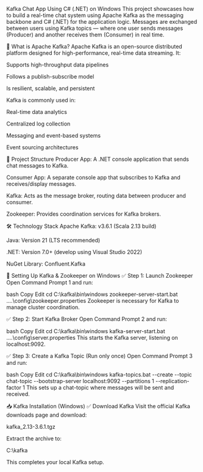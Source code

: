 Kafka Chat App Using C# (.NET) on Windows
This project showcases how to build a real-time chat system using Apache Kafka as the messaging backbone and C# (.NET) for the application logic. Messages are exchanged between users using Kafka topics — where one user sends messages (Producer) and another receives them (Consumer) in real time.

📌 What is Apache Kafka?
Apache Kafka is an open-source distributed platform designed for high-performance, real-time data streaming. It:

Supports high-throughput data pipelines

Follows a publish-subscribe model

Is resilient, scalable, and persistent

Kafka is commonly used in:

Real-time data analytics

Centralized log collection

Messaging and event-based systems

Event sourcing architectures

🧠 Project Structure
Producer App: A .NET console application that sends chat messages to Kafka.

Consumer App: A separate console app that subscribes to Kafka and receives/display messages.

Kafka: Acts as the message broker, routing data between producer and consumer.

Zookeeper: Provides coordination services for Kafka brokers.

🛠 Technology Stack
Apache Kafka: v3.6.1 (Scala 2.13 build)

Java: Version 21 (LTS recommended)

.NET: Version 7.0+ (develop using Visual Studio 2022)

NuGet Library: Confluent.Kafka

🔧 Setting Up Kafka & Zookeeper on Windows
✅ Step 1: Launch Zookeeper
Open Command Prompt 1 and run:

bash
Copy
Edit
cd C:\kafka\bin\windows
zookeeper-server-start.bat ..\..\config\zookeeper.properties
Zookeeper is necessary for Kafka to manage cluster coordination.

✅ Step 2: Start Kafka Broker
Open Command Prompt 2 and run:

bash
Copy
Edit
cd C:\kafka\bin\windows
kafka-server-start.bat ..\..\config\server.properties
This starts the Kafka server, listening on localhost:9092.

✅ Step 3: Create a Kafka Topic (Run only once)
Open Command Prompt 3 and run:

bash
Copy
Edit
cd C:\kafka\bin\windows
kafka-topics.bat --create --topic chat-topic --bootstrap-server localhost:9092 --partitions 1 --replication-factor 1
This sets up a chat-topic where messages will be sent and received.

📥 Kafka Installation (Windows)
✅ Download Kafka
Visit the official Kafka downloads page and download:

kafka_2.13-3.6.1.tgz

Extract the archive to:

C:\kafka

This completes your local Kafka setup.